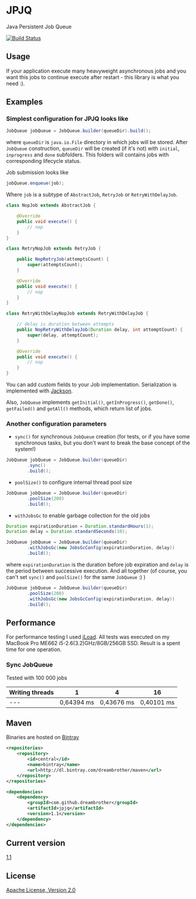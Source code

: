 JPJQ
====

Java Persistent Job Queue

[![Build Status](https://travis-ci.org/dreambrother/jpjq.png?branch=master)](https://travis-ci.org/dreambrother/jpjq)

Usage
------
If your application execute many heavyweight asynchronous jobs and you want this jobs to continue execute after restart - this library is what you need :).

Examples
--------
### Simplest configuration for JPJQ looks like
```java
JobQueue jobQueue = JobQueue.builder(queueDir).build();
```
where `queueDir` is `java.io.File` directory in which jobs will be stored.
After `JobQueue` construction, `queueDir` will be created (if it's not) with `initial`, `inprogress` and `done` subfolders. This folders will contains jobs with corresponding lifecycle status.

Job submission looks like
```java
jobQueue.enqueue(job);
```
Where `job` is a subtype of `AbstractJob`, `RetryJob` or `RetryWithDelayJob`.
```java
class NopJob extends AbstractJob {

    @Override
    public void execute() {
        // nop
    }
}

class RetryNopJob extends RetryJob {

    public NopRetryJob(attemptsCount) {
        super(attemptsCount);
    }

    @Override
    public void execute() {
        // nop
    }
}

class RetryWithDelayNopJob extends RetryWithDelayJob {

    // delay is duration between attempts
    public NopRetryWithDelayJob(Duration delay, int attemptCount) {
        super(delay, attemptCount);
    }

    @Override
    public void execute() {
        // nop
    }
}
```
You can add custom fields to your Job implementation. Serialization is implemented with [Jackson](https://github.com/FasterXML/jackson).

Also, `JobQueue` implements `getInitial()`, `getInProgress()`, `getDone()`, `getFailed()` and `getAll()` methods, which return list of jobs.

### Another configuration parameters
- `sync()` for synchronous `JobQueue` creation (for tests, or if you have some synchronous tasks, but you don't want to break the base concept of the system!)

```java
JobQueue jobQueue = JobQueue.builder(queueDir)
        .sync()
        .build();
```
- `poolSize()` to configure internal thread pool size

```java
JobQueue jobQueue = JobQueue.builder(queueDir)
        .poolSize(200)
        .build();
```
- `withJobsGc` to enable garbage collection for the old jobs

```java
Duration expirationDuration = Duration.standardHours(1);
Duration delay = Duration.standardSeconds(10);

JobQueue jobQueue = JobQueue.builder(queueDir)
        .withJobsGc(new JobsGcConfig(expirationDuration, delay))
        .build();
```
where `expirationDuration` is the duration before job expiration and `delay` is the period between successive execution.
And all together (of course, you can't set `sync()` and `poolSize()` for the same `JobQueue` :) )
```java
JobQueue jobQueue = JobQueue.builder(queueDir)
        .poolSize(200)
        .withJobsGc(new JobsGcConfig(expirationDuration, delay))
        .build();
```

Performance
-----------
For performance testing I used [jLoad](https://github.com/dreambrother/jload). 
All tests was executed on my MacBook Pro ME662 i5-2.6(3.2)GHz/8GB/256GB SSD.
Result is a spent time for one operation.

### Sync JobQueue
Tested with 100 000 jobs

Writing threads | 1 | 4 | 16 
--- | --- | --- | --- 
--- | 0,64394 ms | 0,43676 ms | 0,40101 ms

Maven
-----
Binaries are hosted on [Bintray](https://bintray.com)

```xml
<repositories>
    <repository>
        <id>central</id>
        <name>bintray</name>
        <url>http://dl.bintray.com/dreambrother/maven</url>
    </repository>
</repositories>

<dependencies>
    <dependency>
        <groupId>com.github.dreambrother</groupId>
        <artifactId>jpjq</artifactId>
        <version>1.1</version>
    </dependency>
</dependencies>
```

Current version
---------------
[1.1](https://bintray.com/dreambrother/maven/public/1.1?sort=&order=)

License
-------
[Apache License, Version 2.0](https://raw.github.com/dreambrother/jpjq/master/LICENSE)
